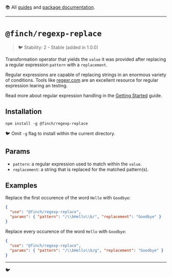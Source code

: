 :books: All [guides](/README.md#guides) and [package documentation](/README.md#package-documentation).

---

# `@finch/regexp-replace`

> :bird: Stability: 2 - Stable (added in 1.0.0)

Transformation operator that yields the `value` it was provided after replacing a regular expression `pattern` with a `replacement`.

Regular expressions are capable of replacing strings in an enormous variety of conditions. Tools like [regexr.com](https://regexr.com) are an excellent resource for regular expression learing an testing.

Read more about regular expression handling in the [Getting Started](../../docs/Getting%20Started.md) guide.

## Installation

```
npm install -g @finch/regexp-replace
```

:bird: Omit `-g` flag to install within the current directory.

## Params

- `pattern`: a regular expression used to match within the `value`.
- `replacement`: a string that is replaced for the matched pattern(s).

## Examples

Replace the first occurence of the word `Hello` with `Goodbye`:

```json
{
  "use": "@finch/regexp-replace",
  "params": { "pattern": "/\\bHello\\b/", "replacement": "Goodbye" }
}
```

Replace every occurence of the word `Hello` with `Goodbye`:

```json
{
  "use": "@finch/regexp-replace",
  "params": { "pattern": "/\\bHello\\b/g", "replacement": "Goodbye" }
}
```

---

:bird:
